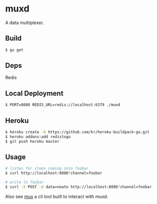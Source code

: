 # muxd

A data multiplexer.

## Build

```bash
$ go get
```

## Deps

Redis

## Local Deployment

```bash
$ PORT=8080 REDIS_URL=redis://localhost:6379 ./muxd
```

## Heroku

```bash
$ heroku create -b https://github.com/kr/heroku-buildpack-go.git
$ heroku addons:add redistogo
$ git push heroku master
```

## Usage

```bash
# listen for items coming into foobar
$ curl http://localhost:8080?channel=foobar
```

```bash
# write to foobar
$ curl -X POST -d data=neato http://localhost:8080?channel=foobar
```

Also see [mux](https://github.com/gorsuch/mux) a cli tool built to interact with muxd.
